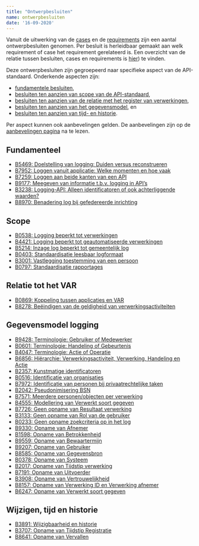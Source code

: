 ```yaml
---
title: "Ontwerpbesluiten"
name: ontwerpbesluiten
date: '16-09-2020'
---
```


Vanuit de uitwerking van de [cases](./ontwerpcases.md) en de [requirements](./requirements.md) zijn een aantal ontwerpbesluiten genomen. Per besluit is herleidbaar gemaakt aan welk requirement of case het requirement gerelateerd is. Een overzicht van de relatie tussen besluiten, cases en requirements is [hier](./ontwerp/artefacten/20201011_Artefacten_en_cases.xlsx)) te vinden.

Deze ontwerpbesluiten zijn gegroepeerd naar specifieke aspect van de API-standaard. Onderkende aspecten zijn:
- [fundamentele besluiten](./ontwerpbesluiten.md#fundamenteel), 
- [besluiten ten aanzien van scope van de API-standaard](./ontwerpbesluiten.md#scope), 
- [besluiten ten aanzien van de relatie met het register van verwerkingen](./ontwerpbesluiten.md#relatie-tot-het-VAR), 
- [besluiten ten aanzien van het gegevensmodel](./ontwerpbesluiten.md#gegevensmodel-logging), en
- [besluiten ten aanzien van tijd- en historie](./ontwerpbesluiten.md#wijzigen-tijd-en-historie).

Per aspect kunnen ook aanbevelingen gelden. De aanbevelingen zijn op de [aanbevelingen pagina](./aanbevelingen.md) na te lezen.

## Fundamenteel
- [B5469: Doelstelling van logging: Duiden versus reconstrueren](./artefacten/5469.md)
- [B7952: Loggen vanuit applicatie: Welke momenten en hoe vaak](./artefacten/7952.md)
- [B7259: Loggen aan beide kanten van een API](./artefacten/7259.md)
- [B9177: Meegeven van informatie t.b.v. logging in API’s](./artefacten/9177.md)
- [B3238: Logging-API: Alleen identificatoren of ook achterliggende waarden?](./artefacten/3238.md)
- [B8970: Benadering log bij gefedereerde inrichting](./artefacten/8970.md)

## Scope
- [B0538: Logging beperkt tot verwerkingen](./artefacten/0538.md)
- [B4421: Logging beperkt tot geautomatiseerde verwerkingen](./artefacten/4421.md)
- [B5214: Inzage log beperkt tot gemeentelijk log](./artefacten/5214.md)
- [B0403: Standaardisatie leesbaar logformaat](./artefacten/0403.md)
- [B3001: Vastlegging toestemming van een persoon](./artefacten/3001.md)
- [B0797: Standaardisatie rapportages](./artefacten/0797.md)

## Relatie tot het VAR
- [B0869: Koppeling tussen applicaties en VAR](./artefacten/0869.md)
- [B8278: Beëindigen van de geldigheid van verwerkingsactiviteiten](./artefacten/8278.md)

## Gegevensmodel logging
- [B9428: Terminologie: Gebruiker of Medewerker](./artefacten/9428.md)
- [B0601: Terminologie: Handeling of Gebeurtenis](./artefacten/0601.md)
- [B4047: Terminologie: Actie of Operatie](./artefacten/4047.md)
- [B6856: Hiërarchie: Verwerkingsactiviteit, Verwerking, Handeling en Actie](./artefacten/6856.md)
- [B2357: Kunstmatige identificatoren](./artefacten/2357.md)
- [B0516: Identificatie van organisaties](./artefacten/0516.md)
- [B7972: Identificatie van personen bij privaatrechtelijke taken](./artefacten/7972.md)
- [B2042: Pseudonimisering BSN](./artefacten/2042.md)
- [B7571: Meerdere personen/objecten per verwerking](./artefacten/7571.md)
- [B4555: Modellering van Verwerkt soort gegeven](./artefacten/4555.md)
- [B7726: Geen opname van Resultaat verwerking](./artefacten/7726.md)
- [B3133: Geen opname van Rol van de gebruiker](./artefacten/9330.md)
- [B0233: Geen opname zoekcriteria op in het log](./artefacten/0233.md)
- [B9330: Opname van Afnemer](./artefacten/3133.md)
- [B1598: Opname van Betrokkenheid](./artefacten/1598.md)
- [B9559: Opname van Bewaartermijn](./artefacten/9559.md)
- [B9207: Opname van Gebruiker](./artefacten/9207.md)
- [B8585: Opname van Gegevensbron](./artefacten/8585.md)
- [B0378: Opname van Systeem](./artefacten/0378.md)
- [B2017: Opname van Tijdstip verwerking](./artefacten/2017.md)
- [B7191: Opname van Uitvoerder](./artefacten/7191.md)
- [B3908: Opname van Vertrouwelijkheid](./artefacten/3908.md)
- [B8157: Opname van Verwerking ID en Verwerking afnemer](./artefacten/8157.md)
- [B6247: Opname van Verwerkt soort gegeven](./artefacten/6247.md)

## Wijzigen, tijd en historie
- [B3891: Wijzigbaarheid en historie](./artefacten/3891.md)
- [B3707: Opname van Tijdstip Registratie](./artefacten/3707.md)
- [B8641: Opname van Vervallen](./artefacten/8641.md)

